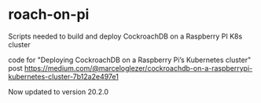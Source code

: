 # roach-on-pi
Scripts needed to build and deploy CockroachDB on a Raspberry PI K8s cluster 

code for "Deploying CockroachDB on a Raspberry Pi’s Kubernetes cluster" post
https://medium.com/@marceloglezer/cockroachdb-on-a-raspberrypi-kubernetes-cluster-7b12a2e497e1

Now updated to version 20.2.0
